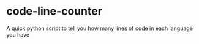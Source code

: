 # code-line-counter
A quick python script to tell you how many lines of code in each language you have
